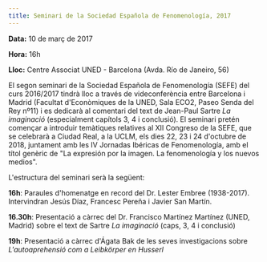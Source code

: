 ```yaml
---
title: Seminari de la Sociedad Española de Fenomenología, 2017
---
```


**Data:** 10 de març de 2017

**Hora:** 16h

**Lloc:** Centre Associat UNED - Barcelona (Avda. Río de Janeiro, 56)

El segon seminari de la Sociedad Española de Fenomenología (SEFE) del curs 2016/2017 tindrà lloc a través de videconferència entre Barcelona i Madrid (Facultat d'Econòmiques de la UNED, Sala ECO2, Paseo Senda del Rey nº11) i es dedicarà al comentari del text de Jean-Paul Sartre _La imaginació_ (especialment capítols 3, 4 i conclusió). El seminari pretén començar a introduir temàtiques relatives al XII Congreso de la SEFE, que se celebrarà a Ciudad Real, a la UCLM, els dies 22, 23 i 24 d'octubre de 2018, juntament amb les IV Jornadas Ibéricas de Fenomenología, amb el títol genèric de "La expresión por la imagen. La fenomenología y los nuevos medios".

L'estructura del seminari serà la següent:

**16h**: Paraules d'homenatge en record del Dr. Lester Embree (1938-2017). Intervindran Jesús Díaz, Francesc Pereña i Javier San Martín.

**16.30h**: Presentació a càrrec del Dr. Francisco Martínez Martínez (UNED, Madrid) sobre el text de Sartre _La imaginació_ (caps, 3, 4 i conclusió)

**19h**: Presentació a càrrec d'Ágata Bak de les seves investigacions sobre _L'autoaprehensió com a Leibkörper en Husserl_